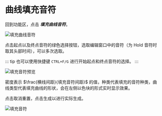 # 曲线填充音符

回到功能区，点击 ***填充曲线音符***。

![填充曲线音符](/assets/imgs/contents/填充曲线音符.avif)

点击起点以及终点音符的绿色选择按钮，选取编辑窗口中的音符（为 Hold 音符时取其头部时间），可以多次选取。

::: tip
也可以使用快捷键 `CTRL+F/G` 进行开始起点和终点音符的选择。
:::

![填充音符预览](/assets/imgs/contents/填充音符预览.avif)

密度表示 $\frac{横线间距}{填充音符间距}$ 的值，种类代表填充的音符种类，曲线类型代表填充曲线的形状，会在左侧以色块的形式实时显示效果。

点击取消重置，点击生成以进行实际生成。

![填充音符](/assets/imgs/contents/填充音符.avif)
